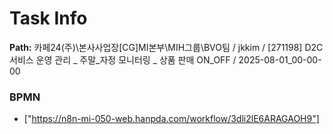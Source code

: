 # Task Info

**Path:** 카페24(주)\본사사업장\[CG]MI본부\MIH그룹\BVO팀 / jkkim / [271198] D2C 서비스 운영 관리 _ 주말_자정 모니터링 _ 상품 판매 ON_OFF / 2025-08-01_00-00-00

### BPMN
- ["https://n8n-mi-050-web.hanpda.com/workflow/3dli2lE6ARAGAOH9"]

